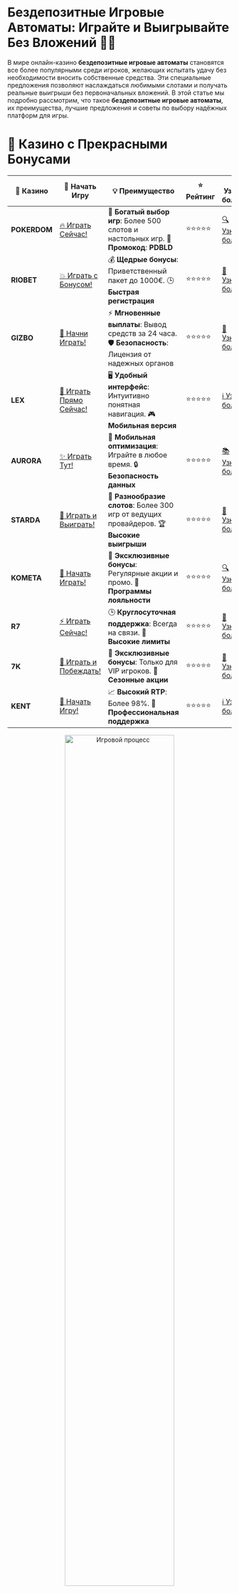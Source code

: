 # **Бездепозитные Игровые Автоматы: Играйте и Выигрывайте Без Вложений 🎰🆓**

В мире онлайн-казино **бездепозитные игровые автоматы** становятся все более популярными среди игроков, желающих испытать удачу без необходимости вносить собственные средства. Эти специальные предложения позволяют наслаждаться любимыми слотами и получать реальные выигрыши без первоначальных вложений. В этой статье мы подробно рассмотрим, что такое **бездепозитные игровые автоматы**, их преимущества, лучшие предложения и советы по выбору надёжных платформ для игры.

# 🌟 Казино с Прекрасными Бонусами

| 🎲 **Казино** | 🔗 **Начать Игру** | 💡 **Преимущество** | ⭐ **Рейтинг** | 🔗 **Узнать больше** | 🆕 **Новая информация** |
|--------------|---------------------|---------------------|----------------|----------------------|-------------------------|
| **POKERDOM**  | [🔥 Играть Сейчас!](https://brandplay.link/4k77v2yx) | 🎉 **Богатый выбор игр**: Более 500 слотов и настольных игр. 🎁 **Промокод**: **PDBLD** | ⭐⭐⭐⭐⭐ | [🔍 Узнать больше](https://brandplay.link/4k77v2yx) | 🏆 **Победители турниров** получают эксклюзивные подарки! |
| **RIOBET**    | [💥 Играть с Бонусом!](https://brandplay.link/7xBLTPyj) | 💰 **Щедрые бонусы**: Приветственный пакет до 1000€. 🕒 **Быстрая регистрация** | ⭐⭐⭐⭐⭐ | [📖 Узнать больше](https://brandplay.link/7xBLTPyj) | 💬 **Поддержка 24/7** для комфортной игры в любое время! |
| **GIZBO**     | [🚀 Начни Играть!](https://brandplay.link/bprXw4YV) | ⚡ **Мгновенные выплаты**: Вывод средств за 24 часа. 🛡️ **Безопасность**: Лицензия от надежных органов | ⭐⭐⭐⭐⭐ | [📝 Узнать больше](https://brandplay.link/bprXw4YV) | 🔒 **SSL-шифрование** для максимальной безопасности данных игроков. |
| **LEX**       | [💎 Играть Прямо Сейчас!](https://brandplay.link/zW4hdDFV) | 🖥️ **Удобный интерфейс**: Интуитивно понятная навигация. 🎮 **Мобильная версия** | ⭐⭐⭐⭐⭐ | [ℹ️ Узнать больше](https://brandplay.link/zW4hdDFV) | 📱 **Поддержка всех мобильных устройств** для удобства игры в любом месте. |
| **AURORA**    | [✨ Играть Тут!](https://10trafic-stat2.com/click/668546556bcc6313411604bd/6766/13032/subaccount) | 📱 **Мобильная оптимизация**: Играйте в любое время. 🔒 **Безопасность данных** | ⭐⭐⭐⭐⭐ | [📚 Узнать больше](https://10trafic-stat2.com/click/668546556bcc6313411604bd/6766/13032/subaccount) | 🌍 **Международная лицензия** на деятельность в разных странах. |
| **STARDА**    | [🎉 Играть и Выиграть!](https://brandplay.link/fB7xwRFL) | 🎰 **Разнообразие слотов**: Более 300 игр от ведущих провайдеров. 🏆 **Высокие выигрыши** | ⭐⭐⭐⭐⭐ | [🔎 Узнать больше](https://brandplay.link/fB7xwRFL) | 🎉 **Ежемесячные турниры** с крупными призами! |
| **KOMETA**    | [🎁 Начать Играть!](https://brandplay.link/8ZymQJV8) | 🎁 **Эксклюзивные бонусы**: Регулярные акции и промо. 🔄 **Программы лояльности** | ⭐⭐⭐⭐⭐ | [🔍 Узнать больше](https://brandplay.link/8ZymQJV8) | 🌟 **Персонализированные предложения** для долгосрочных игроков. |
| **R7**        | [⚡ Играть Сейчас!](https://brandplay.link/bMd3Yjsw) | 🕒 **Круглосуточная поддержка**: Всегда на связи. 💸 **Высокие лимиты** | ⭐⭐⭐⭐⭐ | [📖 Узнать больше](https://brandplay.link/bMd3Yjsw) | 🎯 **Рейтинг игроков** для лучших участников. |
| **7K**        | [🎯 Играть и Побеждать!](https://brandplay.link/BvQyFShp) | 🌟 **Эксклюзивные бонусы**: Только для VIP игроков. 🎉 **Сезонные акции** | ⭐⭐⭐⭐⭐ | [📝 Узнать больше](https://brandplay.link/BvQyFShp) | 🥇 **Особые привилегии** для постоянных игроков. |
| **KENT**      | [🔑 Начать Игру!](https://brandplay.link/Fv2WP3js) | 📈 **Высокий RTP**: Более 98%. 💼 **Профессиональная поддержка** | ⭐⭐⭐⭐⭐ | [ℹ️ Узнать больше](https://brandplay.link/Fv2WP3js) | 💬 **Поддержка на нескольких языках** для удобства игроков. |

<div align="center"> <img src="https://i.pinimg.com/originals/1d/b3/25/1db325483acbe642c6d4e6fdd73a4988.gif" alt="Игровой процесс" width="70%"> </div>
---

# 🚀 Быстрые Выигрыши и Поддержка

| 🎲 **Казино** | 🔗 **Начать Игру** | 💡 **Преимущество** | ⭐ **Рейтинг** | 🔗 **Узнать больше** | 🆕 **Новая информация** |
|--------------|---------------------|---------------------|----------------|----------------------|-------------------------|
| **GAMA**      | [🎯 Играть Прямо Сейчас!](https://brandplay.link/j6NMKsDz) | 🔍 **Интуитивный интерфейс**: Легкость использования. 🏅 **Престижные турниры** | ⭐⭐⭐⭐☆ | [🔎 Узнать больше](https://brandplay.link/j6NMKsDz) | 🏆 **Турниры с большими призами** каждый месяц. |
| **ONION**     | [💥 Играть и Выигрывать!](https://brandplay.link/zBGRVpQ9) | 🤑 **Низкие ставки**: Идеально для начинающих. 🔄 **Быстрые выводы** | ⭐⭐⭐⭐☆ | [🔍 Узнать больше](https://brandplay.link/zBGRVpQ9) | 🎮 **Казино для новичков** с простыми правилами. |
| **ЧЕМПИОН**   | [🏅 Играть в Турнире!](https://temon-gter.cfd/go/lRq?p80412p304504pcc44t17455) | 🏅 **Лояльная программа**: Награды за активность. 🎁 **Ежемесячные бонусы** | ⭐⭐⭐⭐☆ | [📖 Узнать больше](https://temon-gter.cfd/go/lRq?p80412p304504pcc44t17455) | 🥇 **Турниры и лояльность** — каждый шаг вознаграждается. |
| **VAVADA**    | [🚀 Играть Без Ожидания!](https://vavadapartner.pro/?promo=ea5c9275-6854-4505-94fc-95ab18221945-linkb2) | 🚀 **Быстрая регистрация**: Начните играть мгновенно. 🔐 **Безопасные транзакции** | ⭐⭐⭐⭐☆ | [📝 Узнать больше](https://vavadapartner.pro/?promo=ea5c9275-6854-4505-94fc-95ab18221945-linkb2) | 🏆 **Программа для новых игроков** с бонусами за регистрацию. |
| **FRIENDS**   | [🎉 Играть и Развлекаться!](https://gofriends.mba/linkb2) | 🤝 **Социальные игры**: Играйте с друзьями. 🌐 **Мультиплатформенность** | ⭐⭐⭐⭐☆ | [ℹ️ Узнать больше](https://gofriends.mba/linkb2) | 🎮 **Играйте с друзьями** и зарабатывайте бонусы за совместные действия. |
| **1WIN**      | [⚡ Играть и Выигрывать!](https://brandplay.link/smXVpBbG) | 🏆 **Спортивные ставки**: Широкий выбор видов спорта. 💵 **Высокие коэффициенты** | ⭐⭐⭐⭐☆ | [📚 Узнать больше](https://brandplay.link/smXVpBbG) | ⚽ **Бонусы на спортивные ставки** для активных игроков. |
| **DRIP**      | [💥 Играть Сразу!](https://drp-ircp01.com/c07e6a3db) | 🌐 **Инновационные игры**: Новейшие игровые технологии. 🛡️ **Высокая безопасность** | ⭐⭐⭐⭐☆ | [🔎 Узнать больше](https://drp-ircp01.com/c07e6a3db) | 🔧 **Инновационные функции** для удобства игры. |
| **JOYCASINO** | [🎰 Играть И Побеждать!](https://rpc30.call2me.pro/?/ru/registration?apkpop=0&partner=p24970p3291217pc98f) | 🎁 **Приятные бонусы**: Ежедневные акции и подарки. 🕹️ **Разнообразие игр** | ⭐⭐⭐⭐☆ | [🔍 Узнать больше](https://rpc30.call2me.pro/?/ru/registration?apkpop=0&partner=p24970p3291217pc98f) | 🎉 **Щедрые фриспины** для новых игроков. |
| **PLAYFORTUNA** | [🔥 Играть С Бонусом!](https://fortunapromo.net/alt/playfortuna/registration?0dc4a9362a71feb7e3f165fb8e766f70) | 🎉 **Регулярные акции**: Бонусы, фриспины и многое другое. 🏅 **Турниры** | ⭐⭐⭐⭐☆ | [📚 Узнать больше](https://fortunapromo.net/alt/playfortuna/registration?0dc4a9362a71feb7e3f165fb8e766f70) | 🎯 **Выгодные предложения** на популярные игры. |
| **SYKAA**     | [💸 Играть Сейчас!](https://s-two-way.com/?source=linkb2&pid=30697) | 💸 **Доступные ставки**: Идеально для новичков. 🎁 **Щедрые бонусы** | ⭐⭐⭐⭐☆ | [🔍 Узнать больше](https://s-two-way.com/?source=linkb2&pid=30697) | 💥 **Акции с большими бонусами** для новичков и опытных игроков. |

<div align="center"> <img src="https://i.pinimg.com/originals/1d/b3/25/1db325483acbe642c6d4e6fdd73a4988.gif" alt="Игровой процесс" width="70%"> </div>
---

# 💸 Казино с Привлекательными Программами Лояльности

| 🎲 **Казино** | 🔗 **Начать Игру** | 💡 **Преимущество** | ⭐ **Рейтинг** | 🔗 **Узнать больше** | 🆕 **Новая информация** |
|--------------|---------------------|---------------------|----------------|----------------------|-------------------------|
| **KOMETA**    | [🎯 Начни Играть!](https://brandplay.link/8ZymQJV8) | 🎁 **Эксклюзивные бонусы**: Регулярные акции и промо. 🔄 **Программы лояльности** | ⭐⭐⭐⭐⭐ | [🔍 Узнать больше](https://brandplay.link/8ZymQJV8) | 🌟 **Персонализированные предложения** для долгосрочных игроков. |
| **1Xslots**   | [🏅 Играть Прямо Сейчас!](https://brandplay.link/hSB1khtr) | 🎉 **Множество акций**: Еженедельные бонусы и турниры. 🛡️ **Безопасность** | ⭐⭐⭐⭐⭐ | [📚 Узнать больше](https://brandplay.link/hSB1khtr) | 🏅 **Награды за активность**: участники программы лояльности получают специальные привилегии. |
| **R7**        | [🚀 Играть Сейчас!](https://brandplay.link/bMd3Yjsw) | 🕒 **Круглосуточная поддержка**: Всегда на связи. 💸 **Высокие лимиты** | ⭐⭐⭐⭐⭐ | [📖 Узнать больше](https://brandplay.link/bMd3Yjsw) | 💬 **VIP-поддержка** для постоянных игроков с приоритетом. |


![Бездепозитные Игровые Автоматы](https://schaeffers-cdn.s3.amazonaws.com/images/default-source/schaeffers-cdn-images/default-images/sectors/bigstock-casino-gambling-concept-with-f-369012793.jpg?sfvrsn=493ad806_4)

## 🎲 Почему Выбирают Бездепозитные Игровые Автоматы?

**Бездепозитные игровые автоматы** привлекают игроков по нескольким ключевым причинам:

- **Безопасный старт**: Начните играть без риска потерять собственные деньги.
- **Тестирование игр**: Возможность опробовать различные слоты и их функции перед внесением депозита.
- **Возможность выиграть реальные деньги**: Шанс получить реальные выигрыши без первоначальных вложений.
- **Привлекательные бонусы**: Часто включают бесплатные спины, бонусные деньги и другие приятные предложения.

## 🏆 Лучшие Бездепозитные Игровые Автоматы

### 🎰 **Starburst**

Один из самых популярных слотов, предлагающий яркую графику и захватывающий игровой процесс. **Starburst** идеально подходит для новичков благодаря своим простым правилам и частым выплатам.

### 🌀 **Book of Dead**

Эксклюзивный слот с древнеегипетской тематикой, предлагающий большие бонусные раунды и свободные спины. **Book of Dead** известен своими высокими выплатами и увлекательным геймплеем.

### 🍒 **Fruit Shop**

Классический фруктовый автомат с современными функциями. **Fruit Shop** предлагает простую и понятную механику, идеально подходящую для тех, кто только начинает своё казино-приключение.

### 🌟 **Gonzo's Quest**

Инновационный слот с уникальной механикой лавины вместо традиционных вращений. **Gonzo's Quest** предлагает захватывающий игровой опыт и множество бонусных возможностей.

### 💎 **Bonanza**

Популярный слот с мультипликаторами и каскадными барабанами. **Bonanza** предлагает высокие шансы на выигрыш и динамичный игровой процесс.

## 💳 Как Выбрать Надёжное Казино для Игры в Бездепозитные Игровые Автоматы?

При выборе **бездепозитных игровых автоматов** важно учитывать несколько ключевых факторов:

### 🔒 Лицензия и Регулирование

Убедитесь, что казино имеет лицензию от авторитетного регулятора, такого как Мальтийская игровая ассоциация или Комиссия по азартным играм Великобритании. Это гарантирует честность и безопасность игр.

### 🎮 Разнообразие Игр

Выбирайте казино, предлагающие широкий ассортимент игр от различных провайдеров, чтобы найти слоты по своему вкусу и насладиться разнообразием игрового процесса.

### 🛠 Техническая Поддержка

Качественная поддержка должна быть доступна 24/7 через чат, электронную почту или телефон для решения любых вопросов.

### 📱 Мобильная Совместимость

Убедитесь, что казино предлагает удобную мобильную версию или приложение для игры на смартфонах и планшетах. Это позволит вам наслаждаться игровыми автоматами в любое время и в любом месте.

### 📜 Условия Бонусов

Внимательно изучите условия использования **бездепозитных бонусов**, включая требования по отыгрышу, ограничения на вывод выигрышей и сроки действия бонуса.

## 🎁 Как Максимально Использовать Бездепозитные Бонусы

**Бездепозитные бонусы** могут значительно увеличить ваш банкролл и продлить время игры. Вот несколько советов, как максимально использовать эти предложения:

- **Читайте условия**: Внимательно изучите требования по отыгрышу и ограничения на вывод средств.
- **Выбирайте подходящие игры**: Некоторые бонусы действуют только на определённые игры, поэтому выбирайте те, которые вам нравятся.
- **Управляйте банкроллом**: Определите лимиты и придерживайтесь их, чтобы избежать перерасхода бонусных средств.
- **Используйте бонусы стратегически**: Применяйте разные стратегии ставок, чтобы увеличить шансы на выигрыш.

## 📈 Стратегии для Увеличения Шансов на Выигрыш в Игровых Автоматах с Бездепозитным Бонусом

Хотя **бездепозитные игровые автоматы** предоставляют бесплатные средства, важно использовать стратегии для повышения своих шансов на успех:

- **Изучайте игры**: Понимание механики и правил игр поможет вам принимать более обоснованные решения.
- **Управление временем**: Определите лимиты времени для игры, чтобы избежать перерасхода.
- **Анализируйте результаты**: Отслеживайте свои успехи и неудачи, чтобы улучшить свою стратегию.

## 🛡 Безопасность и Ответственная Игра

**Бездепозитные игровые автоматы** обязаны обеспечивать высокий уровень безопасности личных данных и финансовых транзакций. Также важно выбирать казино, которые предлагают инструменты для ответственной игры, такие как установка лимитов депозитов и возможность самоисключения.

## 📱 Мобильные Бесплатные Онлайн Казино

Большинство **бездепозитных игровых автоматов** доступны на мобильных устройствах, что позволяет вам играть в любое время и в любом месте. Удобные мобильные версии или специальные приложения обеспечивают полноценный игровой опыт на смартфонах и планшетах.

## 📝 Заключение

**Бездепозитные игровые автоматы** предлагают уникальную возможность испытать азарт и выиграть реальные деньги без первоначальных вложений. Выбирая надёжное казино, внимательно изучайте его предложения, условия и отзывы, чтобы обеспечить себе безопасный и приятный игровой опыт. Не забывайте играть ответственно и наслаждаться процессом!

✨ Удачи вам в мире онлайн-азарта! 🎉🎰💸
